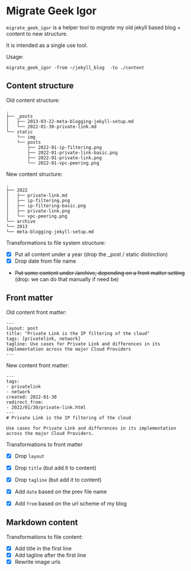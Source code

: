 # Migrate Geek Igor

`migrate_geek_igor` is a helper tool to _migrate_ my old jekyll based blog + content to new structure.

It is intended as a single use tool.

Usage:
```src
migrate_geek_igor -from ~/jekyll_blog  -to ./content
```

## Content structure

Old content structure:
```
.
├── _posts
│   ├── 2013-03-22-meta-blogging-jekyll-setup.md
│   └── 2022-01-30-private-link.md
└── static
    └── img
    └── posts
        ├── 2022-01-ip-filtering.png
        ├── 2022-01-private-link-basic.png
        ├── 2022-01-private-link.png
        └── 2022-01-vpc-peering.png
```

New content structure:
```
.
├── 2022
│   ├── private-link.md
│   ├── ip-filtering.png
│   ├── ip-filtering-basic.png
│   ├── private-link.png
│   └── vpc-peering.png
└── archive
└── 2013
└── meta-blogging-jekyll-setup.md
```

Transformations to file system structure:
- [X] Put all content under a year (drop the _post / static distinction)
- [X] Drop date from file name
- ~~Put some content under /archive, depending on a front matter setting~~ (drop: we can do that manually if need be)


## Front matter

Old content front matter:
```
---
layout: post
title: "Private Link is the IP filtering of the cloud"
tags: [privatelink, network]
tagline: Use cases for Private Link and differences in its implementation across the major Cloud Providers
---
```

New content front matter:
```
---
tags:
- privatelink
- network
created: 2022-01-30
redirect_from:
- 2022/01/30/private-link.html
---
# Private Link is the IP filtering of the cloud

Use cases for Private Link and differences in its implementation across the major Cloud Providers.
```

Transformations to front matter
- [X] Drop `layout`
- [X] Drop `title` (but add it to content)
- [X] Drop `tagline` (but add it to content)
- [X] Add `date` based on the prev file name
- [X] Add `from` based on the url scheme of my blog


## Markdown content

Transformations to file content:
- [X] Add title in the first line
- [X] Add tagline after the first line
- [X] Rewrite image urls
